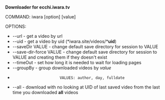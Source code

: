 **Downloader for ecchi.iwara.tv**

COMMAND: iwara [option] [value]

OPTIONS:
* --url                  - get a video by url
* --uid                  - get a video by uid (*iwara.site/videos/***uid**)
* --saveDir VALUE        - change default save directory for session to VALUE
* --save-dir-force VALUE - change default save directory for session to VALUE and creating them if they doesn't exist
* --timeOut              - set how long it is needed to wait for loading pages
* --groupBy              - group downloaded videos by *value*
*                          VALUES: author, day, fulldate
* --all                  - download with no looking at UID of last saved video from the last time you downloaded **all** videos